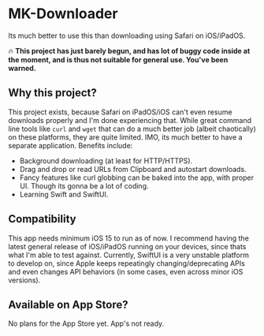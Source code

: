 # MK-Downloader
Its much better to use this than downloading using Safari on iOS/iPadOS.

🔥 **This project has just barely begun, and has lot of buggy code inside at the moment, and is thus not suitable for general use. You've been warned.**

## Why this project?
This project exists, because Safari on iPadOS/iOS can't even resume downloads properly and I'm done experiencing that. While great command line tools like `curl` and `wget` that can do a much better job (albeit chaotically) on these platforms, they are quite limited. IMO, its much better to have a separate application. Benefits include:
- Background downloading (at least for HTTP/HTTPS).
- Drag and drop or read URLs from Clipboard and autostart downloads.
- Fancy features like curl globbing can be baked into the app, with proper UI. Though its gonna be a lot of coding.
- Learning Swift and SwiftUI.

## Compatibility
This app needs minimum iOS 15 to run as of now. I recommend having the latest general release of iOS/iPadOS running on your devices, since thats what I'm able to test against.
Currently, SwiftUI is a very unstable platform to develop on, since Apple keeps repeatingly changing/deprecating APIs and even changes API behaviors (in some cases, even across minor iOS versions).

## Available on App Store?
No plans for the App Store yet. App's not ready.
